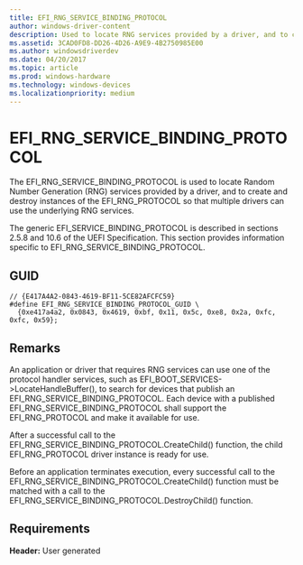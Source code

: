 ```yaml
---
title: EFI_RNG_SERVICE_BINDING_PROTOCOL
author: windows-driver-content
description: Used to locate RNG services provided by a driver, and to create and destroy instances so that multiple drivers can use the underlying RNG services.
ms.assetid: 3CAD0FD8-DD26-4D26-A9E9-4B2750985E00
ms.author: windowsdriverdev
ms.date: 04/20/2017
ms.topic: article
ms.prod: windows-hardware
ms.technology: windows-devices
ms.localizationpriority: medium
---
```


# EFI\_RNG\_SERVICE\_BINDING\_PROTOCOL


The EFI\_RNG\_SERVICE\_BINDING\_PROTOCOL is used to locate Random Number Generation (RNG) services provided by a driver, and to create and destroy instances of the EFI\_RNG\_PROTOCOL so that multiple drivers can use the underlying RNG services.

The generic EFI\_SERVICE\_BINDING\_PROTOCOL is described in sections 2.5.8 and 10.6 of the UEFI Specification. This section provides information specific to EFI\_RNG\_SERVICE\_BINDING\_PROTOCOL.

## GUID


``` syntax
// {E417A4A2-0843-4619-BF11-5CE82AFCFC59}
#define EFI_RNG_SERVICE_BINDING_PROTOCOL_GUID \
  {0xe417a4a2, 0x0843, 0x4619, 0xbf, 0x11, 0x5c, 0xe8, 0x2a, 0xfc, 0xfc, 0x59};
```

## Remarks


An application or driver that requires RNG services can use one of the protocol handler services, such as EFI\_BOOT\_SERVICES-&gt;LocateHandleBuffer(), to search for devices that publish an EFI\_RNG\_SERVICE\_BINDING\_PROTOCOL. Each device with a published EFI\_RNG\_SERVICE\_BINDING\_PROTOCOL shall support the EFI\_RNG\_PROTOCOL and make it available for use.

After a successful call to the EFI\_RNG\_SERVICE\_BINDING\_PROTOCOL.CreateChild() function, the child EFI\_RNG\_PROTOCOL driver instance is ready for use.

Before an application terminates execution, every successful call to the EFI\_RNG\_SERVICE\_BINDING\_PROTOCOL.CreateChild() function must be matched with a call to the EFI\_RNG\_SERVICE\_BINDING\_PROTOCOL.DestroyChild() function.

## Requirements


**Header:** User generated

 

 




